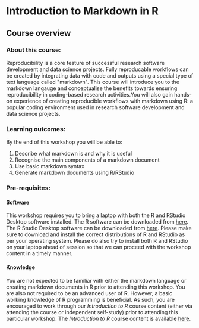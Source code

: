 # Introduction to Markdown in R

## Course overview

### About this course:
Reproducibility is a core feature of successful research software development and data science projects. Fully reproducable workflows can be created by integrating data with code and outputs using a special type of text language called "markdown". This course will introduce you to the markdown langauge and conceptualise the benefits towards ensuring reproducibility in coding-based research activities.You will also gain hands-on experience of creating reproducible workflows with markdown using R: a popular coding environment used in research software development and data science projects.

### Learning outcomes:
By the end of this workshop you will be able to:
1. Describe what markdown is and why it is useful
2. Recognise the main components of a markdown document
3. Use basic markdown syntax
4. Generate markdown documents using R/RStudio

### Pre-requisites:

#### Software
This workshop requires you to bring a laptop with both the R and RStudio Desktop software installed. The R software can be downloaded from [here](https://cloud.r-project.org/). The R Studio Desktop software can be downloaded from [here](https://posit.co/download/rstudio-desktop/). Please make sure to download and install the correct distributions of R and RStudio as per your operating system. Please do also try to install both R and RStudio on your laptop ahead of session so that we can proceed with the workshop content in a timely manner.

#### Knowledge
You are not expected to be familiar with either the markdown language or creating markdown documents in R prior to attending this workshop. You are also not required to be an advanced user of R. However, a basic working knowledge of R programming is beneficial. As such, you are encouraged to work through our *Introduction to R* course content (either via attending the course or independent self-study) prior to attending this particular workshop. The *Introduction to R* course content is available [here](https://coding-for-reproducible-research.github.io/CfRR_Courses/individual_modules/section_landing_pages/introduction_to_r.html#).
